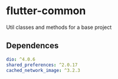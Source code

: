 # flutter-common

Util classes and methods for a base project

## Dependences

```yaml
dio: ^4.0.6
shared_preferences: ^2.0.17
cached_network_image: ^3.2.3
```
